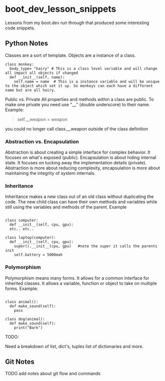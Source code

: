 # boot_dev_lesson_snippets

Lessons from my boot.dev run through that produced some interesting code snippets.

## Python Notes

Classes are a sort of template. Objects are a instance of a class.

```
class monkey:
  body_type= "hairy" # This is a class level variable and will change all impact all objects if changed
  def __init__(self, name):
    self.name = name  # This is a instance variable and will be unique to the object which set it up. So monkeys can each have a different name but are all hairy.
```

Public vs. Private
All properties and methods within a class are public. To make one private you need use "__" (double underscore) to their name.
Example:
>self.__weapon = weapon

you could no longer call class.__weapon outside of the class definition

### Abstraction vs. Encapsulation

Abstraction is about creating a simple interface for complex behavior. It focuses on what's exposed (public).
Encapsulation is about hiding internal state. It focuses on tucking away the implementation details (private).
Abstraction is more about reducing complexity, encapsulation is more about maintaining the integrity of system internals.

### Inheritance

Inheritance makes a new class out of an old class without duplicating the code. The new child class can have their own methods and variables while still using the variables and methods of the parent.
Example

```

class computer:
  def __init__(self, cpu, gpu):
  etc.. etc..

class laptop(computer):
  def __init__(self, cpu, gpu):
    super().__init__(cpu, gpu)   #note the super it calls the parents init
    self.battery = 5000mah

```

### Polymorphism

Polymorphism means many forms. It allows for a common interface for inherited classes. It allows a variable, function or object to take on multiple forms.
Example:

```

class animal():
  def make_sound(self):
    pass
  
class dog(animal):
  def make_sound(self):
    print("Bark")

```

TODO:

Need a breakdown of list, dict's, tuples list of dictionaries and more.

## Git Notes

TODO add notes about git flow and commands

```

